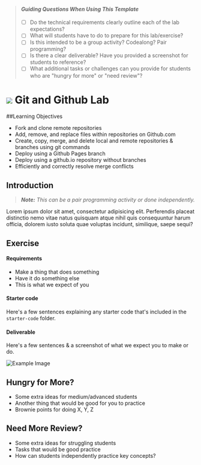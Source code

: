 

> #### *Guiding Questions When Using This Template*
>
> - [ ] Do the technical requirements clearly outline each of the lab expectations?
> - [ ] What will students have to do to prepare for this lab/exercise?
> - [ ] Is this intended to be a group activity? Codealong? Pair programming?
> - [ ] Is there a clear deliverable? Have you provided a screenshot for students to reference?
> - [ ] What additional tasks or challenges can you provide for students who are "hungry for more" or "need review"?

# ![](https://ga-dash.s3.amazonaws.com/production/assets/logo-9f88ae6c9c3871690e33280fcf557f33.png) Git and Github Lab

##Learning Objectives

- Fork and clone remote repositories
- Add, remove, and replace files within repositories on Github.com
- Create, copy, merge, and delete local and remote repositories & branches using git commands
- Deploy using a Github Pages branch
- Deploy using a github.io repository without branches
- Efficiently and correctly resolve merge conflicts


## Introduction

> ***Note:*** _This can be a pair programming activity or done independently._

Lorem ipsum dolor sit amet, consectetur adipisicing elit. Perferendis placeat distinctio nemo vitae natus quisquam atque nihil quis consequuntur harum officia, dolorem iusto soluta quae voluptas incidunt, similique, saepe sequi?

## Exercise

#### Requirements

- Make a thing that does something
- Have it do something else
- This is what we expect of you

#### Starter code

Here's a few sentences explaining any starter code that's included in the `starter-code` folder.

#### Deliverable

Here's a few sentences & a screenshot of what we expect you to make or do.

![Example Image](https://cloud.githubusercontent.com/assets/25366/8370438/dd651c2c-1b7c-11e5-8638-c99e2f6c7c61.png)

## Hungry for More?
- Some extra ideas for medium/advanced students
- Another thing that would be good for you to practice
- Brownie points for doing X, Y, Z

## Need More Review?
- Some extra ideas for struggling students
- Tasks that would be good practice
- How can students independently practice key concepts?
